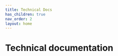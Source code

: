 ```yaml
---
title: Technical Docs
has_children: true
nav_order: 2
layout: home
---
```


# Technical documentation
